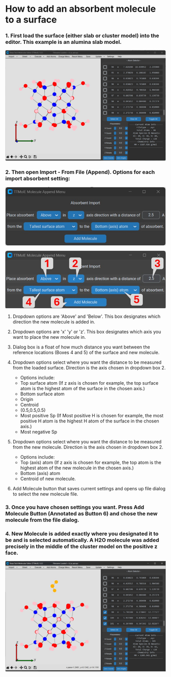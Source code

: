 # How to add an absorbent molecule to a surface

### 1. First load the surface (either slab or cluster model) into the editor. This example is an  alumina slab model.

![Slab](../images/import_append/import_append_1.jpg)

### 2. Then open Import - From File (Append). Options for each import absorbent setting:

![Absorbent Menu](../images/import_append/import_append_2.jpg)


![Annotated Absorbent Menu](../images/import_append/import_append_3.jpg)

1. Dropdown options are 'Above' and 'Below'. This box designates which direction the new molecule is added in.

2. Dropdown options are 'x' 'y' or 'z'. This box designates which axis you want to place the new molecule in.

3. Dialog box is a float of how much distance you want between the reference locations (Boxes 4 and 5) of the surface and new molecule.

4. Dropdown options select where you want the distance to be measured from the loaded surface. Direction is the axis chosen in dropdown box 2.
    - Options include:
    - Top surface atom (If z axis is chosen for example, the top surface atom is the highest atom of the surface in the chosen axis.)
    - Bottom surface atom
    - Origin
    - Centroid
    - (0.5,0.5,0.5)
    - Most positive Sp (If Most positive H is chosen for example, the most positive H atom is the highest H atom of the surface in the chosen axis.)
    - Most negative Sp

5. Dropdown options select where you want the distance to be measured from the new molecule. Direction is the axis chosen in dropdown box 2.
    - Options include:
    - Top (axis) atom (If z axis is chosen for example, the top atom is the highest atom of the new molecule in the chosen axis.)
    - Bottom (axis) atom
    - Centroid of new molecule.

6. Add Molecule button that saves current settings and opens up file dialog to select the new molecule file.

### 3. Once you have chosen settings you want. Press Add Molecule Button (Annotated as Button 6) and chose the new molecule from the file dialog.

### 4. New Molecule is added exactly where you designated it to be and is selected automatically. A H2O molecule was added precisely in the middle of the cluster model on the positive z face.

![Absorbent Added](../images/import_append/import_append_4.jpg)